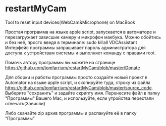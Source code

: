 # restartMyCam
Tool to reset input devices(WebCam&amp;Microphone) on MacBook

Простая программа на языке apple script, запускается в автоматоре и перезагружает зависшие камеру и микрофон макбука.
Можно обойтись и без неё, просто введя в терминале: sudo killall VDCAssistant
Интерфейс программы запрашивает пароль администратора для доступа к устройствам системы и выполняет команду с правами root.

Помочь автору программы вы можете на странице https://github.com/tomfarrium/restartMyCam/blob/master/Donate

Для сборки и работы программы просто создайте новый проект в Automator на языке apple script, и скопируйте туда, строку из файла https://github.com/tomfarrium/restartMyCam/blob/master/source_code. Выберите "сохранить" и задайте скрипту имя. Перенесите файл в папку "Программы" Вашего Mac, и используйте, если утройства перестали отвечать(Зависли)

Либо скачайте zip архив программы и распакуйте её в папку "Программы"

